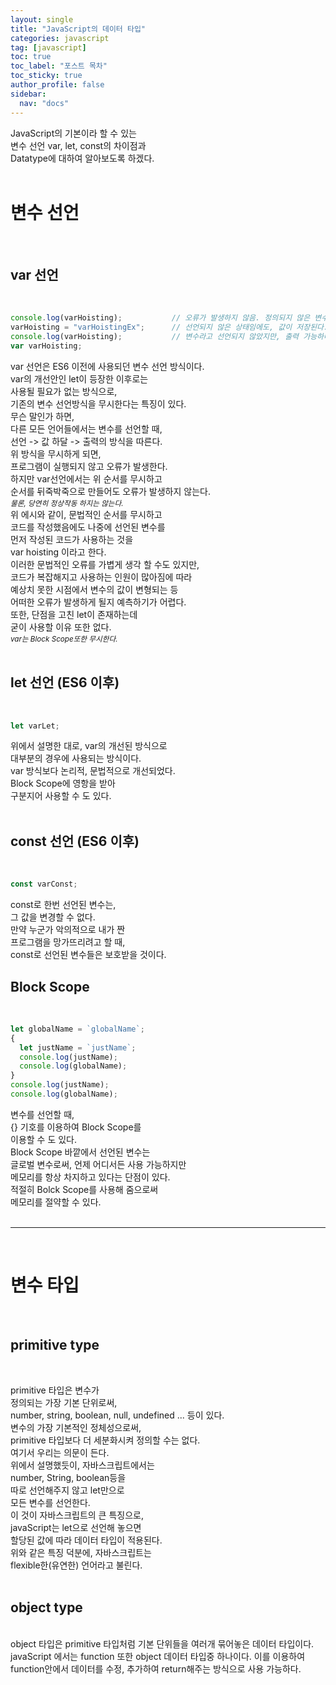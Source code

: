 ```yaml
---
layout: single
title: "JavaScript의 데이터 타입"
categories: javascript
tag: [javascript]
toc: true
toc_label: "포스트 목차"
toc_sticky: true
author_profile: false
sidebar:
  nav: "docs"
---
```

JavaScript의 기본이라 할 수 있는  
변수 선언 <span>var, let, const</span>의 차이점과  
Datatype에 대하여 알아보도록 하겠다.  
<br>

# 변수 선언  
<br>

## var 선언  
<br>

```javascript
console.log(varHoisting);           // 오류가 발생하지 않음. 정의되지 않은 변수라고 출력된다. (var hoisting)
varHoisting = "varHoistingEx";      // 선언되지 않은 상태임에도, 값이 저장된다. 
console.log(varHoisting);           // 변수라고 선언되지 않았지만, 출력 가능하다.
var varHoisting;
```  
var 선언은 ES6 이전에 사용되던 변수 선언 방식이다.  
var의 개선안인 let이 등장한 이후로는  
사용될 필요가 없는 방식으로,  
기존의 변수 선언방식을 무시한다는 특징이 있다.  
무슨 말인가 하면,  
다른 모든 언어들에서는 변수를 선언할 때,  
선언 -> 값 하달 -> 출력의 방식을 따른다.  
위 방식을 무시하게 되면,  
프로그램이 실행되지 않고 오류가 발생한다.  
하지만 var선언에서는 위 순서를 무시하고  
순서를 뒤죽박죽으로 만들어도 오류가 발생하지 않는다.  
<small>*물론, 당연히 정상작동 하지는 않는다.*</small>  
위 에시와 같이, 문법적인 순서를 무시하고  
코드를 작성했음에도 나중에 선언된 변수를  
먼저 작성된 코드가 사용하는 것을  
<span>var hoisting</span> 이라고 한다.  
이러한 문법적인 오류를 가볍게 생각 할 수도 있지만,  
코드가 복잡해지고 사용하는 인원이 많아짐에 따라  
예상치 못한 시점에서 변수의 값이 변형되는 등  
어떠한 오류가 발생하게 될지 예측하기가 어렵다.  
또한, 단점을 고친 let이 존재하는데  
굳이 사용할 이유 또한 없다.  
<small>*var는 Block Scope또한 무시한다.*</small>  
<br>

## let 선언 (ES6 이후)  
<br>

```javascript
let varLet;
```  
위에서 설명한 대로, var의 개선된 방식으로  
대부분의 경우에 사용되는 방식이다.  
var 방식보다 논리적, 문법적으로 개선되었다.  
Block Scope에 영항을 받아  
구분지어 사용할 수 도 있다.  
<br>

## const 선언 (ES6 이후)  
<br>

```javascript
const varConst;
```  
const로 한번 선언된 변수는,  
그 값을 변경할 수 없다.    
만약 누군가 악의적으로 내가 짠  
프로그램을 망가뜨리려고 할 때,  
const로 선언된 변수들은 보호받을 것이다.
<br>

## Block Scope  
<br>

```javascript
let globalName = `globalName`;
{
  let justName = `justName`;
  console.log(justName);
  console.log(globalName);
}
console.log(justName);
console.log(globalName);
```  
변수를 선언할 때,  
{} 기호를 이용하여 Block Scope를  
이용할 수 도 있다.  
Block Scope 바깥에서 선언된 변수는  
글로벌 변수로써, 언제 어디서든 사용 가능하지만  
메모리를 항상 차지하고 있다는 단점이 있다.  
적절히 Bolck Scope를 사용해 줌으로써  
메모리를 절약할 수 있다.  
<br>
<hr>
<br>

# 변수 타입  
<br>

## primitive type
<br>

primitive 타입은 변수가  
정의되는 가장 기본 단위로써,  
number, string, boolean, null, undefined ... 등이 있다.  
변수의 가장 기본적인 정체성으로써,  
primitive 타입보다 더 세분화시켜 정의할 수는 없다.  
여기서 우리는 의문이 든다.  
위에서 설명했듯이, 자바스크립트에서는  
number, String, boolean등을  
따로 선언해주지 않고 <span>let</span>만으로  
모든 변수를 선언한다.  
이 것이 자바스크립트의 큰 특징으로,  
<span>
javaScript는 let으로 선언해 놓으면  
할당된 값에 따라 데이터 타입이 적용된다.  
</span>
위와 같은 특징 덕분에, 자바스크립트는  
flexible한(유연한) 언어라고 불린다.  
<br>

## object type  
<br>
object 타입은 primitive 타입처럼 기본 단위들을  
여러개 묶어놓은 데이터 타입이다.
javaScript 에서는 function 또한 
object 데이터 타입중 하나이다. 이를 이용하여  
function안에서 데이터를 수정, 추가하여  
return해주는 방식으로 사용 가능하다.  



